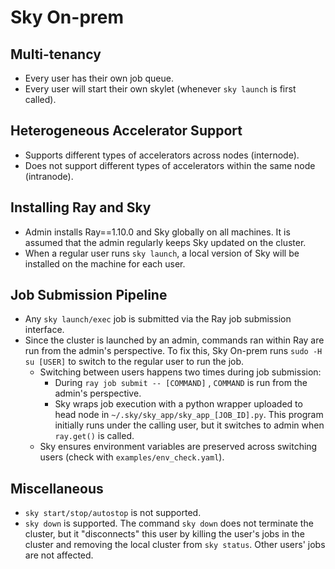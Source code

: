 # Sky On-prem

## Multi-tenancy
- Every user has their own job queue.
- Every user will start their own skylet (whenever `sky launch` is first called).

## Heterogeneous Accelerator Support
- Supports different types of accelerators across nodes (internode).
- Does not support different types of accelerators within the same node (intranode).

## Installing Ray and Sky 
- Admin installs Ray==1.10.0 and Sky globally on all machines. It is assumed that the admin regularly keeps Sky updated on the cluster.
- When a regular user runs `sky launch`, a local version of Sky will be installed on the machine for each user.

## Job Submission Pipeline
- Any `sky launch/exec` job is submitted via the Ray job submission interface.
- Since the cluster is launched by an admin, commands ran within Ray are run from the admin's perspective. To fix this, Sky On-prem runs `sudo -H su [USER]` to switch to the regular user to run the job. 
  - Switching between users happens two times during job submission:
    - During `ray job submit -- [COMMAND]` , `COMMAND` is run from the admin's perspective.
    - Sky wraps job execution with a python wrapper uploaded to head node in `~/.sky/sky_app/sky_app_[JOB_ID].py`. This program initially runs under the calling user, but it switches to admin when `ray.get()` is called.
  - Sky ensures environment variables are preserved across switching users (check with `examples/env_check.yaml`).

## Miscellaneous
- `sky start/stop/autostop` is not supported.
- `sky down` is supported. The command `sky down` does not terminate the cluster, but it "disconnects" this user by killing the user's jobs in the cluster and removing the local cluster from `sky status`. Other users' jobs are not affected.
